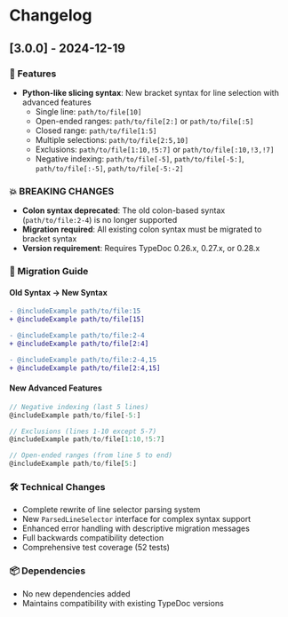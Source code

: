 # Changelog

## [3.0.0] - 2024-12-19

### 🚀 Features

- **Python-like slicing syntax**: New bracket syntax for line selection with advanced features
  - Single line: `path/to/file[10]`
  - Open-ended ranges: `path/to/file[2:]` or `path/to/file[:5]`
  - Closed range: `path/to/file[1:5]`
  - Multiple selections: `path/to/file[2:5,10]`
  - Exclusions: `path/to/file[1:10,!5:7]` or `path/to/file[:10,!3,!7]`
  - Negative indexing: `path/to/file[-5]`, `path/to/file[-5:]`, `path/to/file[:-5]`, `path/to/file[-5:-2]`

### 💥 BREAKING CHANGES

- **Colon syntax deprecated**: The old colon-based syntax (`path/to/file:2-4`) is no longer supported
- **Migration required**: All existing colon syntax must be migrated to bracket syntax
- **Version requirement**: Requires TypeDoc 0.26.x, 0.27.x, or 0.28.x

### 🔄 Migration Guide

#### Old Syntax → New Syntax

```diff
- @includeExample path/to/file:15
+ @includeExample path/to/file[15]

- @includeExample path/to/file:2-4
+ @includeExample path/to/file[2:4]

- @includeExample path/to/file:2-4,15
+ @includeExample path/to/file[2:4,15]
```

#### New Advanced Features

```typescript
// Negative indexing (last 5 lines)
@includeExample path/to/file[-5:]

// Exclusions (lines 1-10 except 5-7)
@includeExample path/to/file[1:10,!5:7]

// Open-ended ranges (from line 5 to end)
@includeExample path/to/file[5:]
```

### 🛠️ Technical Changes

- Complete rewrite of line selector parsing system
- New `ParsedLineSelector` interface for complex syntax support
- Enhanced error handling with descriptive migration messages
- Full backwards compatibility detection
- Comprehensive test coverage (52 tests)

### 📦 Dependencies

- No new dependencies added
- Maintains compatibility with existing TypeDoc versions
